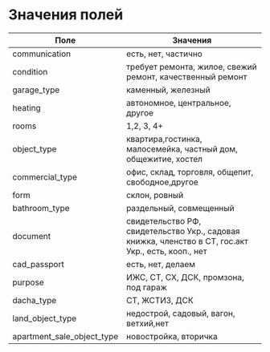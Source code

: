 Значения полей
===========
Поле | Значения
--- | ---
communication | есть, нет, частично
condition | требует ремонта, жилое, свежий ремонт, качественный ремонт
garage_type | каменный, железный
heating | автономное, центральное, другое
rooms |1,2, 3, 4+
object_type | квартира,гостинка, малосемейка, частный дом, общежитие, хостел
commercial_type |офис, склад, торговля, общепит, свободное,другое
form | склон, ровный
bathroom_type |раздельный, совмещенный
document | свидетельство РФ, свидетельство Укр., садовая книжка, членство в СТ, гос.акт Укр., есть, кооп., нет
cad_passport | есть, нет, делаем
purpose | ИЖС, СТ, СХ, ДСК, промзона, под гараж
dacha_type | СТ, ЖСТИЗ, ДСК
land_object_type | недострой, садовый, вагон, ветхий,нет
apartment_sale_object_type | новостройка, вторичка